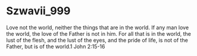 # Szwavii_999
Love not the world, neither the things that are in the world. If any man love the world, the love of the Father is not in him.  For all that is in the world, the lust of the flesh, and the lust of the eyes, and the pride of life, is not of the Father, but is of the world.1 John 2:15‭-‬16 

